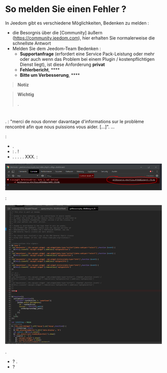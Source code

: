 # So melden Sie einen Fehler ?

In Jeedom gibt es verschiedene Möglichkeiten, Bedenken zu melden : 

- die Besorgnis über die [Community] äußern (https://community.jeedom.com), hier erhalten Sie normalerweise die schnellste Antwort
- Melden Sie dem Jeedom-Team Bedenken : 
  - **Supportanfrage** (erfordert eine Service Pack-Leistung oder mehr oder auch wenn das Problem bei einem Plugin / kostenpflichtigen Dienst liegt), ist diese Anforderung **privat** 
  - **Fehlerbericht**,  **** 
  - **Bitte um Verbesserung**,  **** 

>**Notiz**
>
>

>**Wichtig**
>
>. 

# 

.  : "merci de nous donner davantage d'informations sur le problème rencontré afin que nous puissions vous aider. [...]". ...

 : 

- .
-  : . !
- . . . . . XXX. : 

![remonter_un_bug001](images/remonter_un_bug001.png)

 : 

![remonter_un_bug002](images/remonter_un_bug002.png)

.

-  ? . 
-  ? 
